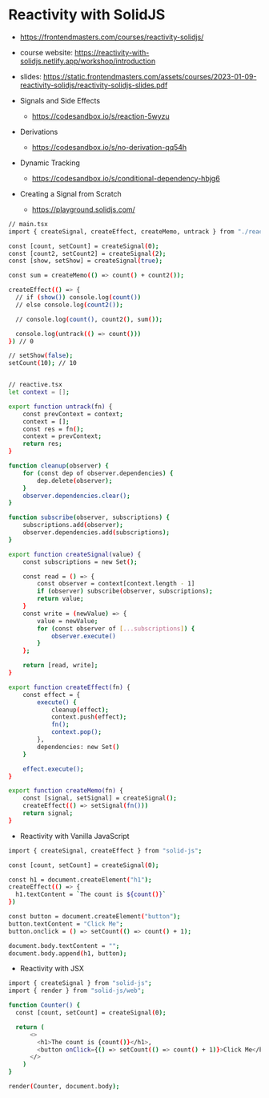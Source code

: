 # Reactivity with SolidJS

- <https://frontendmasters.com/courses/reactivity-solidjs/>

* course website: <https://reactivity-with-solidjs.netlify.app/workshop/introduction>
* slides: <https://static.frontendmasters.com/assets/courses/2023-01-09-reactivity-solidjs/reactivity-solidjs-slides.pdf>
* Signals and Side Effects
  - <https://codesandbox.io/s/reaction-5wyzu>
* Derivations
  - <https://codesandbox.io/s/no-derivation-qq54h>
* Dynamic Tracking

  - <https://codesandbox.io/s/conditional-dependency-hbjg6>

* Creating a Signal from Scratch
  - <https://playground.solidjs.com/>

```bash
// main.tsx
import { createSignal, createEffect, createMemo, untrack } from "./reactive";

const [count, setCount] = createSignal(0);
const [count2, setCount2] = createSignal(2);
const [show, setShow] = createSignal(true);

const sum = createMemo(() => count() + count2());

createEffect(() => {
  // if (show()) console.log(count())
  // else console.log(count2());

  // console.log(count(), count2(), sum());

  console.log(untrack(() => count()))
}) // 0

// setShow(false);
setCount(10); // 10


// reactive.tsx
let context = [];

export function untrack(fn) {
    const prevContext = context;
    context = [];
    const res = fn();
    context = prevContext;
    return res;
}

function cleanup(observer) {
    for (const dep of observer.dependencies) {
        dep.delete(observer);
    }
    observer.dependencies.clear();
}

function subscribe(observer, subscriptions) {
    subscriptions.add(observer);
    observer.dependencies.add(subscriptions);
}

export function createSignal(value) {
    const subscriptions = new Set();

    const read = () => {
        const observer = context[context.length - 1]
        if (observer) subscribe(observer, subscriptions);
        return value;
    }
    const write = (newValue) => {
        value = newValue;
        for (const observer of [...subscriptions]) {
            observer.execute()
        }
    };

    return [read, write];
}

export function createEffect(fn) {
    const effect = {
        execute() {
            cleanup(effect);
            context.push(effect);
            fn();
            context.pop();
        },
        dependencies: new Set()
    }

    effect.execute();
}

export function createMemo(fn) {
    const [signal, setSignal] = createSignal();
    createEffect(() => setSignal(fn()))
    return signal;
}

```

- Reactivity with Vanilla JavaScript

```bash
import { createSignal, createEffect } from "solid-js";

const [count, setCount] = createSignal(0);

const h1 = document.createElement("h1");
createEffect(() => {
  h1.textContent = `The count is ${count()}`
})

const button = document.createElement("button");
button.textContent = "Click Me";
button.onclick = () => setCount(() => count() + 1);

document.body.textContent = "";
document.body.append(h1, button);
```

- Reactivity with JSX

```bash
import { createSignal } from "solid-js";
import { render } from "solid-js/web";

function Counter() {
  const [count, setCount] = createSignal(0);

  return (
      <>
        <h1>The count is {count()}</h1>,
        <button onClick={() => setCount(() => count() + 1)}>Click Me</button>
      </>
    )
}

render(Counter, document.body);
```
